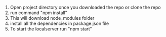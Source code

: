 1) Open project directory once you downloaded the repo or clone the repo
2) run command "npm install"
3) This will download node_modules folder
4) install all the dependencies in package.json file
5) To start the localserver run "npm start"

